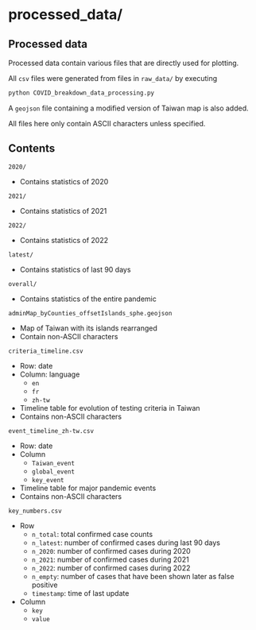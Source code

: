 processed_data/
===============


Processed data
--------------

Processed data contain various files that are directly used for plotting.

All `csv` files were generated from files in `raw_data/` by executing
```python
python COVID_breakdown_data_processing.py
```
A `geojson` file containing a modified version of Taiwan map is also added.

All files here only contain ASCII characters unless specified.


Contents
--------

`2020/`
- Contains statistics of 2020

`2021/`
- Contains statistics of 2021

`2022/`
- Contains statistics of 2022

`latest/`
- Contains statistics of last 90 days

`overall/`
- Contains statistics of the entire pandemic

`adminMap_byCounties_offsetIslands_sphe.geojson`
- Map of Taiwan with its islands rearranged
- Contain non-ASCII characters

`criteria_timeline.csv`
- Row: date
- Column: language
  - `en`
  - `fr`
  - `zh-tw`
- Timeline table for evolution of testing criteria in Taiwan
- Contains non-ASCII characters

`event_timeline_zh-tw.csv`
- Row: date
- Column
  - `Taiwan_event`
  - `global_event`
  - `key_event`
- Timeline table for major pandemic events
- Contains non-ASCII characters

`key_numbers.csv`
- Row
  - `n_total`: total confirmed case counts
  - `n_latest`: number of confirmed cases during last 90 days
  - `n_2020`: number of confirmed cases during 2020
  - `n_2021`: number of confirmed cases during 2021
  - `n_2022`: number of confirmed cases during 2022
  - `n_empty`: number of cases that have been shown later as false positive
  - `timestamp`: time of last update
- Column
  - `key`
  - `value`

